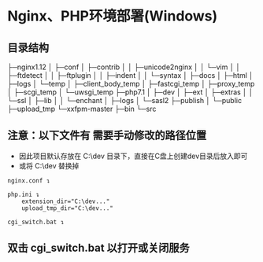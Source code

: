 Nginx、PHP环境部署(Windows)
===

## 目录结构
├─nginx1.12
│  ├─conf
│  ├─contrib
│  │  ├─unicode2nginx
│  │  └─vim
│  │      ├─ftdetect
│  │      ├─ftplugin
│  │      ├─indent
│  │      └─syntax
│  ├─docs
│  ├─html
│  ├─logs
│  └─temp
│      ├─client_body_temp
│      ├─fastcgi_temp
│      ├─proxy_temp
│      ├─scgi_temp
│      └─uwsgi_temp
├─php7.1
│  ├─dev
│  ├─ext
│  ├─extras
│  │  └─ssl
│  ├─lib
│  │  └─enchant
│  ├─logs
│  └─sasl2
├─publish
│  └─public
├─upload_tmp
└─xxfpm-master
    ├─bin
    └─src

## 注意：以下文件有 需要手动修改的路径位置

- 因此项目默认存放在 C:\dev 目录下，直接在C盘上创建dev目录后放入即可
- 或将 C:\dev 替换掉

```
nginx.conf ↴

php.ini ↴
    extension_dir="C:\dev..."
    upload_tmp_dir="C:\dev..."

cgi_switch.bat ↴
```


## 双击 cgi_switch.bat 以打开或关闭服务